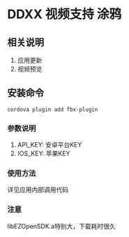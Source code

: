 # DDXX 视频支持 涂鸦

## 相关说明
1. 应用更新
2. 视频预览

## 安装命令
`cordova plugin add fbx-plugin`


### 参数说明
1. API_KEY:   安卓平台KEY
2. IOS_KEY:   苹果KEY

### 使用方法
详见应用内部调用代码

### 注意

libEZOpenSDK.a特别大，下载耗时很久